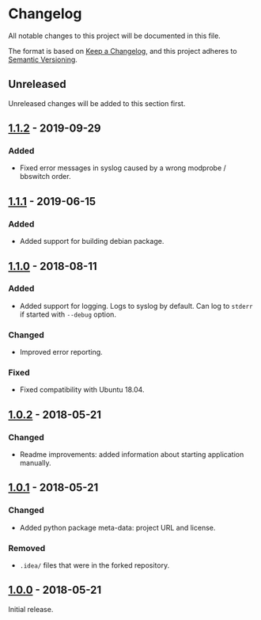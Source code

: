 # Changelog
All notable changes to this project will be documented in this file.

The format is based on [Keep a Changelog](https://keepachangelog.com/en/1.0.0/),
and this project adheres to [Semantic Versioning](https://semver.org/spec/v2.0.0.html).

## Unreleased
Unreleased changes will be added to this section first.


## [1.1.2] - 2019-09-29
### Added
- Fixed error messages in syslog caused by a wrong modprobe / bbswitch order.

[1.1.2]: https://github.com/dm0/nvidia-power-manager/compare/v1.1.1...v1.1.2


## [1.1.1] - 2019-06-15
### Added
- Added support for building debian package.

[1.1.1]: https://github.com/dm0/nvidia-power-manager/compare/v1.1.0...v1.1.1


## [1.1.0] - 2018-08-11
### Added
- Added support for logging. Logs to syslog by default. Can log to `stderr` if started with `--debug` option.

### Changed
- Improved error reporting.

### Fixed
- Fixed compatibility with Ubuntu 18.04. 

[1.1.0]: https://github.com/dm0/nvidia-power-manager/compare/v1.0.2...v1.1.0


## [1.0.2] - 2018-05-21
### Changed
- Readme improvements: added information about starting application manually.

[1.0.2]: https://github.com/dm0/nvidia-power-manager/compare/v1.0.1...v1.0.2


## [1.0.1] - 2018-05-21
### Changed
- Added python package meta-data: project URL and license.

### Removed
- `.idea/` files that were in the forked repository.

[1.0.1]: https://github.com/dm0/nvidia-power-manager/compare/v1.0.0...v1.0.1


## [1.0.0] - 2018-05-21
Initial release.

[1.0.0]: https://github.com/dm0/nvidia-power-manager/releases/tag/v1.0.0
